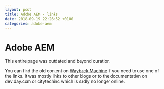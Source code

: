 ```yaml
---
layout: post
title: Adobe AEM - links
date: 2018-09-19 22:26:52 +0100
categories: adobe-aem
---
```


# Adobe AEM 

This entire page was outdated and beyond curation. 

You can find the old content on [Wayback Machine](https://web.archive.org/web/20230330172737/https://www.randonomicon.com/adobe-aem/2018/09/19/name.html) 
if you need to use one of the links. It was mostly links to other blogs or 
to the documentation on dev.day.com or citytechinc which is sadly no longer 
online. 